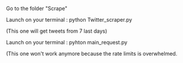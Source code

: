 Go to the folder "Scrape"

Launch on your terminal : python Twitter_scraper.py

(This one will get tweets from 7 last days)

Launch on your terminal : pyhton main_request.py

(This one won't work anymore because the rate limits is overwhelmed.

